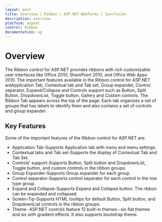 ```yaml
---
layout: post
title: Overview | Ribbon | ASP.NET Webforms | Syncfusion
description: overview
platform: aspnet
control: Ribbon
documentation: ug
---
```


# Overview

The Ribbon control for ASP.NET provides ribbons with rich customizable user interfaces like Office 2010, SharePoint 2010, and Office Web Apps 2010. The important features available in the Ribbon control for ASP.NET areApplication Tab, Contextual tab and Tab set, Group expander, Control separator, Expand/Collapse and Controls support such as Button, Split Button, DropdownList, Toggle button, Gallery and Custom controls. The Ribbon Tab appears across the top of the page. Each tab organizes a set of groups that has labels to identify them and also contains a set of controls and group expander.

## Key Features

Some of the important features of the Ribbon control for ASP.NET are:

* Application Tab-Supports Application tab with menu and menu settings.
* Contextual tabs and Tab set-Supports the display of Contextual Tab and Tab Set.
* Controls’ support-Supports Button, Split button and DropdownList, Toggle button, and custom controls in the ribbon groups.
* Group Expander-Supports Group expander for each group.
* Control separator-Supports control separator for each control in the row type group.
* Expand and Collapse-Supports Expand and Collapse button.  The ribbon can be expanded and collapsed.
* Screen-Tip-Supports HTML tooltips for default Button, Split button, and DropdownList controls in the ribbon groups.
* Theme- ASP.NET controls feature 12 built-in themes--six flat themes and six with gradient effects. It also supports bootstrap theme.
